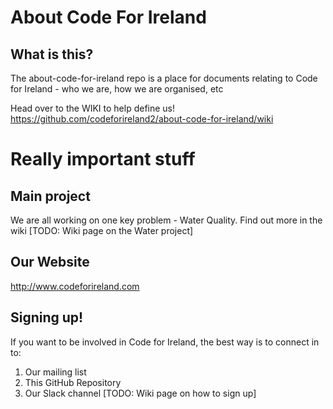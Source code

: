 # About Code For Ireland

## What is this?
The about-code-for-ireland repo is a place for documents relating to Code for Ireland - who we are, how we are organised, etc

Head over to the WIKI  to help define us!
https://github.com/codeforireland2/about-code-for-ireland/wiki

# Really important stuff
## Main project
We are all working on one key problem - Water Quality. Find out more in the wiki
[TODO: Wiki page on the Water project]


## Our Website
http://www.codeforireland.com

## Signing up!
If you want to be involved in Code for Ireland, the best way is to connect in to:
1. Our mailing list
2. This GitHub Repository
3. Our Slack channel
[TODO: Wiki page on how to sign up]
